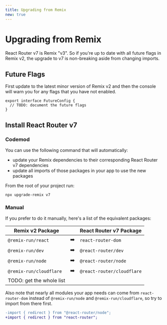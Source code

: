 ```yaml
---
title: Upgrading from Remix
new: true
---
```


# Upgrading from Remix

React Router v7 is Remix "v3". So if you're up to date with all future flags in Remix v2, the upgrade to v7 is non-breaking aside from changing imports.

## Future Flags

First update to the latest minor version of Remix v2 and then the console will warn you for any flags that you have not enabled.

```tsx
export interface FutureConfig {
  // TODO: document the future flags
}
```

## Install React Router v7

### Codemod

You can use the following command that will automatically:

- update your Remix dependencies to their corresponding React Router v7 dependencies
- update all imports of those packages in your app to use the new packages

From the root of your project run:

```shellscript nonumber
npx upgrade-remix v7
```

### Manual

If you prefer to do it manually, here's a list of the equivalent packages:

| Remix v2 Package         |     | React Router v7 Package    |
| ------------------------ | --- | -------------------------- |
| `@remix-run/react`       | ➡️  | `react-router-dom`         |
| `@remix-run/dev`         | ➡️  | `@react-router/dev`        |
| `@remix-run/node`        | ➡️  | `@react-router/node`       |
| `@remix-run/cloudflare`  | ➡️  | `@react-router/cloudflare` |
| TODO: get the whole list |

Also note that nearly all modules your app needs can come from `react-router-dom` instead of `@remix-run/node` and `@remix-run/cloudflare`, so try to import from there first.

```diff
-import { redirect } from "@react-router/node";
+import { redirect } from "react-router";
```
